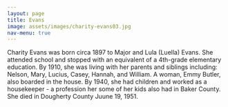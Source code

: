 ```yaml
---
layout: page
title: Evans
image: assets/images/charity-evans03.jpg
nav-menu: true
---
```


Charity Evans was born circa 1897 to Major and Lula (Luella) Evans. She attended school and stopped with an equivalent of a 4th-grade elementary education. By 1910, she was living with her parents and siblings including: Nelson, Mary, Lucius, Casey, Hannah, and William. A woman, Emmy Butler, also boarded in the house. By 1940, she had children and worked as a housekeeper - a profession her some of her kids also had in Baker County. She died in Dougherty County Juune 19, 1951.
